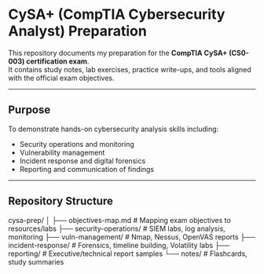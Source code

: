 # CySA+ (CompTIA Cybersecurity Analyst) Preparation

This repository documents my preparation for the **CompTIA CySA+ (CS0-003) certification exam**.  
It contains study notes, lab exercises, practice write-ups, and tools aligned with the official exam objectives.  

---

##  Purpose
To demonstrate hands-on cybersecurity analysis skills including:
- Security operations and monitoring
- Vulnerability management
- Incident response and digital forensics
- Reporting and communication of findings

---

##  Repository Structure
cysa-prep/
│
├── objectives-map.md # Mapping exam objectives to resources/labs
├── security-operations/ # SIEM labs, log analysis, monitoring
├── vuln-management/ # Nmap, Nessus, OpenVAS reports
├── incident-response/ # Forensics, timeline building, Volatility labs
├── reporting/ # Executive/technical report samples
└── notes/ # Flashcards, study summaries
